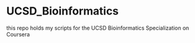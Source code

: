# UCSD_Bioinformatics
this repo holds my scripts for the UCSD Bioinformatics Specialization on Coursera
